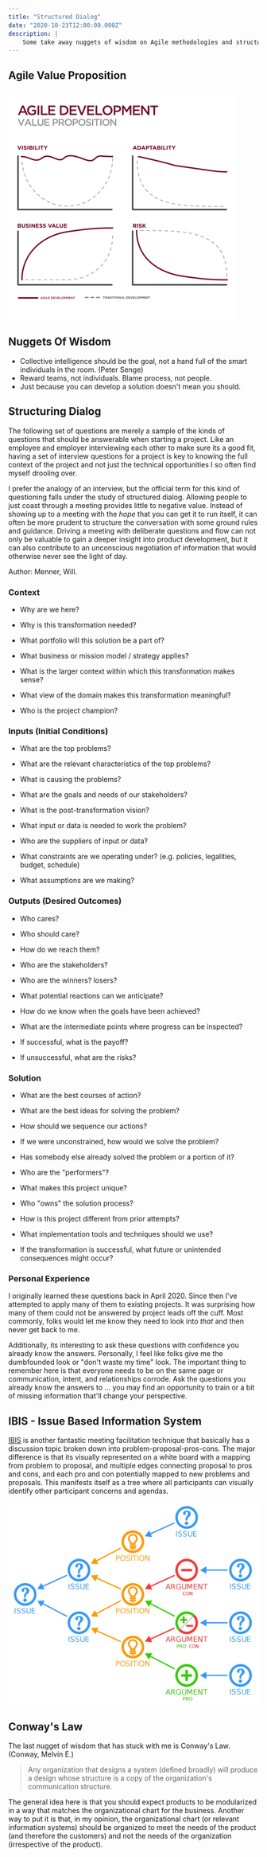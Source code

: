 ```yaml
---
title: "Structured Dialog"
date: "2020-10-23T12:00:00.000Z"
description: |
    Some take away nuggets of wisdom on Agile methodologies and structured dialog.
---
```


## Agile Value Proposition

![20200411-agile-value-proposition](20200411-agile-value-proposition.gif)

## Nuggets Of Wisdom

* Collective intelligence should be the goal, not a hand full of the smart individuals in the room. (Peter Senge)
* Reward teams, not individuals. Blame process, not people.
* Just because you can develop a solution doesn't mean you should.

## Structuring Dialog

The following set of questions are merely a sample of the kinds of questions that should be answerable when starting a project. Like an employee and employer interviewing each other to make sure its a good fit, having a set of interview questions for a project is key to knowing the full context of the project and not just the technical opportunities I so often find myself drooling over.

I prefer the analogy of an interview, but the official term for this kind of questioning falls under the study of structured dialog. Allowing people to just coast through a meeting provides little to negative value. Instead of showing up to a meeting with the *hope* that you can get it to run itself, it can often be more prudent to structure the conversation with some ground rules and guidance. Driving a meeting with deliberate questions and flow can not only be valuable to gain a deeper insight into product development, but it can also contribute to an unconscious negotiation of information that would otherwise never see the light of day.

Author: Menner, Will.

### Context

* Why are we here?

* Why is this transformation needed?

* What portfolio will this solution be a part of?

* What business or mission model / strategy applies?

* What is the larger context within which this transformation makes sense?

* What view of the domain makes this transformation meaningful?

* Who is the project champion?

### Inputs (Initial Conditions)

* What are the top problems?

* What are the relevant characteristics of the top problems?

* What is causing the problems?

* What are the goals and needs of our stakeholders?

* What is the post-transformation vision?

* What input or data is needed to work the problem?

* Who are the suppliers of input or data?

* What constraints are we operating under? (e.g. policies, legalities, budget, schedule)

* What assumptions are we making?

### Outputs (Desired Outcomes)

* Who cares?

* Who should care?

* How do we reach them?

* Who are the stakeholders?

* Who are the winners? losers?

* What potential reactions can we anticipate?

* How do we know when the goals have been achieved?

* What are the intermediate points where progress can be inspected?

* If successful, what is the payoff?

* If unsuccessful, what are the risks?

### Solution

* What are the best courses of action?

* What are the best ideas for solving the problem?

* How should we sequence our actions?

* If we were unconstrained, how would we solve the problem?

* Has somebody else already solved the problem or a portion of it?

* Who are the "performers"?

* What makes this project unique?

* Who "owns" the solution process?

* How is this project different from prior attempts?

* What implementation tools and techniques should we use?

* If the transformation is successful, what future or unintended consequences might occur?

### Personal Experience

I originally learned these questions back in April 2020. Since then I've attempted to apply many of them to existing projects. It was surprising how many of them could not be answered by project leads off the cuff. Most commonly, folks would let me know they need to look into *that* and then never get back to me.

Additionally, its interesting to ask these questions with confidence you already know the answers. Personally, I feel like folks give me the dumbfounded look or "don't waste my time" look. The important thing to remember here is that everyone needs to be on the same page or communication, intent, and relationships corrode. Ask the questions you already know the answers to ... you may find an opportunity to train or a bit of missing information that'll change your perspective. 

## IBIS - Issue Based Information System

[IBIS](https://en.wikipedia.org/wiki/Issue-based_information_system) is another fantastic meeting facilitation technique that basically has a discussion topic broken down into problem-proposal-pros-cons. The major difference is that its visually represented on a white board with a mapping from problem to proposal, and multiple edges connecting proposal to pros and cons, and each pro and con potentially mapped to new problems and proposals. This manifests itself as a tree where all participants can visually identify other participant concerns and agendas.

![IBIS Example](./ibis-example.jpg)

## Conway's Law

The last nugget of wisdom that has stuck with me is Conway's Law. (Conway, Melvin E.)

> Any organization that designs a system (defined broadly) will produce a design whose structure is a copy of the organization's communication structure.

The general idea here is that you should expect products to be modularized in a way that matches the organizational chart for the business. Another way to put it is that, in my opinion, the organizational chart (or relevant information systems) should be organized to meet the needs of the product (and therefore the customers) and not the needs of the organization (irrespective of the product).
